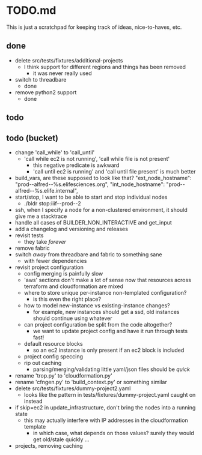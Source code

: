 # TODO.md

This is just a scratchpad for keeping track of ideas, nice-to-haves, etc.

## done

* delete src/tests/fixtures/additional-projects
    - I think support for different regions and things has been removed
        - it was never really used
* switch to threadbare
    - done
* remove python2 support
    - done

## todo

## todo (bucket)

* change 'call_while' to 'call_until'
    - 'call while ec2 is not running', 'call while file is not present'
        - this negative predicate is awkward
        - 'call until ec2 is running' and 'call until file present' is much better
* build_vars, are these supposed to look like that?
        "ext_node_hostname": "prod--alfred--%s.elifesciences.org",
        "int_node_hostname": "prod--alfred--%s.elife.internal",
* start/stop, I want to be able to start and stop individual nodes
    - ./bldr stop:iiif--prod--2
* ssh, when I specify a node for a non-clustered environment, it should give me a stacktrace
* handle all cases of BUILDER_NON_INTERACTIVE and get_input
* add a changelog and versioning and releases
* revisit tests
    - they take *forever*
* remove fabric
* switch *away* from threadbare and fabric to something sane
    - with fewer dependencies
* revisit project configuration
    - config merging is painfully slow
    - 'aws' sections don't make a lot of sense now that resources across terraform and cloudformation are mixed
    - where to store unique per-instance non-templated configuration?
        - is this even the right place?
    - how to model new-instance vs existing-instance changes?
        - for example, new instances should get a ssd, old instances should continue using whatever
    - can project configuration be split from the code altogether?
        - we want to update project config and have it run through tests fast!
    - default resource blocks
        - so an ec2 instance is only present if an ec2 block is included
    - project config speccing
    - rip out caching
        - parsing/merging/validating little yaml/json files should be *quick*
* rename 'trop.py' to 'cloudformation.py'
* rename 'cfngen.py' to 'build_context.py' or something similar
* delete src/tests/fixtures/dummy-project2.yaml
    - looks like the pattern in tests/fixtures/dummy-project.yaml caught on instead
* if skip=ec2 in update_infrastructure, don't bring the nodes into a running state
    - this may actually interfere with IP addresses in the cloudformation template
        - in which case, what depends on those values? surely they would get old/stale quickly ...
* projects, removing caching 
